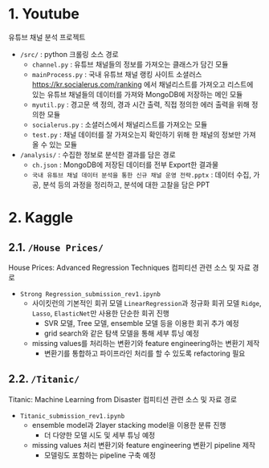 # 1. Youtube  
유튜브 채널 분석 프로젝트  
* `/src/` : python 크롤링 소스 경로    
  * `channel.py` : 유튜브 채널들의 정보를 가져오는 클래스가 담긴 모듈  
  * `mainProcess.py` : 국내 유튜브 채널 랭킹 사이트 소셜러스 https://kr.socialerus.com/ranking 에서 채널리스트를 가져오고 리스트에 있는 유튜브 채널들의 데이터를 가져와 MongoDB에 저장하는 메인 모듈   
  * `myutil.py` : 경고문 색 정의, 경과 시간 출력, 직접 정의한 에러 출력을 위해 정의한 모듈  
  * `socialerus.py` : 소셜러스에서 채널리스트를 가져오는 모듈  
  * `test.py` : 채널 데이터를 잘 가져오는지 확인하기 위해 한 채널의 정보만 가져올 수 있는 모듈   
* `/analysis/` : 수집한 정보로 분석한 결과를 담은 경로  
  * `ch.json` : MongoDB에 저장된 데이터를 전부 Export한 결과물  
  * `국내 유튜브 채널 데이터 분석을 통한 신규 채널 운영 전략.pptx` : 데이터 수집, 가공, 분석 등의 과정을 정리하고, 분석에 대한 고찰을 담은 PPT

# 2. Kaggle
## 2.1. `/House Prices/`
House Prices: Advanced Regression Techniques 컴피티션 관련 소스 및 자료 경로
* `Strong Regression_submission_rev1.ipynb`
  * 사이킷런의 기본적인 회귀 모델 `LinearRegression`과 정규화 회귀 모델 `Ridge`, `Lasso`, `ElasticNet`만 사용한 단순한 회귀 진행
    * SVR 모델, Tree 모델, ensemble 모델 등을 이용한 회귀 추가 예정
    * grid search와 같은 탐색 모델을 통해 세부 튜닝 예정
  * missing values를 처리하는 변환기와 feature engineering하는 변환기 제작
    * 변환기를 통합하고 파이프라인 처리를 할 수 있도록 refactoring 필요
## 2.2. `/Titanic/`
Titanic: Machine Learning from Disaster 컴피티션 관련 소스 및 자료 경로
* `Titanic_submission_rev1.ipynb`
  * ensemble model과 2layer stacking model을 이용한 분류 진행
    * 더 다양한 모델 시도 및 세부 튜닝 예정
  * missing values 처리 변환기와 feature engineering 변환기 pipeline 제작
    * 모델링도 포함하는 pipeline 구축 예정
